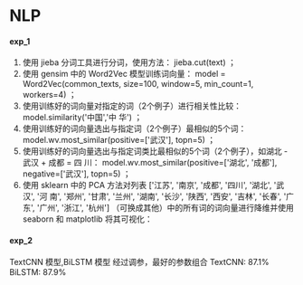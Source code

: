 # NLP
#### exp_1
1. 使用 jieba 分词工具进行分词，使用方法： jieba.cut(text) ；
2. 使用 gensim 中的 Word2Vec 模型训练词向量： model = Word2Vec(common_texts, size=100,
window=5, min_count=1, workers=4) ；
3. 使用训练好的词向量对指定的词（2个例子）进行相关性比较： model.similarity('中国','中
华') ；
4. 使用训练好的词向量选出与指定词（2个例子）最相似的5个词：
model.wv.most_similar(positive=['武汉'], topn=5) ；
5. 使用训练好的词向量选出与指定词类比最相似的5个词（2个例子），如湖北 - 武汉 + 成都 = 四
川： model.wv.most_similar(positive=['湖北', '成都'], negative=['武汉'], topn=5) ；
6. 使用 sklearn 中的 PCA 方法对列表 ['江苏', '南京', '成都', '四川', '湖北', '武汉', '河
南', '郑州', '甘肃', '兰州', '湖南', '长沙', '陕西', '西安', '吉林', '长春', '广东',
'广州', '浙江', '杭州'] （可换成其他）中的所有词的词向量进行降维并使用 seaborn 和
matplotlib 将其可视化：
#### exp_2
TextCNN 模型,BiLSTM 模型
经过调参，最好的参数组合
TextCNN:    87.1%
BiLSTM:     87.9%
